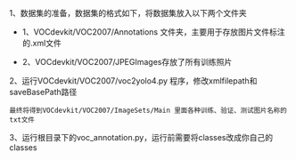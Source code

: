 1、数据集的准备，数据集的格式如下，将数据集放入以下两个文件夹

  * 1、VOCdevkit/VOC2007/Annotations 文件夹，主要用于存放图片文件标注的.xml文件
  
  * 2、VOCdevkit/VOC2007/JPEGImages存放了所有训练照片

2、运行VOCdevkit/VOC2007/voc2yolo4.py 程序，修改xmlfilepath和saveBasePath路径

    最终将得到VOCdevkit/VOC2007/ImageSets/Main 里面各种训练、验证、测试图片名称的txt文件
  
3、运行根目录下的voc_annotation.py，运行前需要将classes改成你自己的classes






    
    

